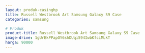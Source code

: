 ```yaml
---
layout: produk-casinghp
title: Russell Westbrook Art Samsung Galaxy S9 Case
categories: samsung

# Produk
product-title: Russell Westbrook Art Samsung Galaxy S9 Case
image-drive: 1gUrEkPPapOY6shDUqiS94IwbKfciMLkT
harga: 90000
---
```

